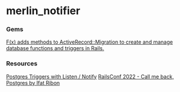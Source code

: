 # merlin_notifier

### Gems
[F(x) adds methods to ActiveRecord::Migration to create and manage database functions and triggers in Rails.](https://github.com/teoljungberg/fx)

### Resources
[Postgres Triggers with Listen / Notify](https://medium.com/launchpad-lab/postgres-triggers-with-listen-notify-565b44ccd782)
[RailsConf 2022 - Call me back, Postgres by Ifat Ribon](https://www.youtube.com/watch?v=nWe8JtZx3HM&t=1398s)
